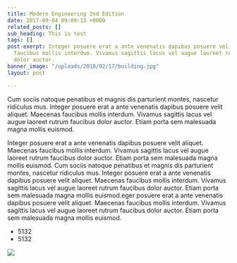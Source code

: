 ```yaml
---
title: Modern Engineering 2nd Edition
date: 2017-09-04 09:09:13 +0000
related_posts: []
sub_heading: This is test
tags: []
post-exerpt: Integer posuere erat a ante venenatis dapibus posuere velit aliquet. Maecenas
  faucibus mollis interdum. Vivamus sagittis lacus vel augue laoreet rutrum faucibus
  dolor auctor.
banner_image: "/uploads/2018/02/17/building.jpg"
layout: post

---
```

Cum sociis natoque penatibus et magnis dis parturient montes, nascetur ridiculus mus. Integer posuere erat a ante venenatis dapibus posuere velit aliquet. Maecenas faucibus mollis interdum. Vivamus sagittis lacus vel augue laoreet rutrum faucibus dolor auctor. Etiam porta sem malesuada magna mollis euismod.

Integer posuere erat a ante venenatis dapibus posuere velit aliquet. Maecenas faucibus mollis interdum. Vivamus sagittis lacus vel augue laoreet rutrum faucibus dolor auctor. Etiam porta sem malesuada magna mollis euismod. Cum sociis natoque penatibus et magnis dis parturient montes, nascetur ridiculus mus. Integer posuere erat a ante venenatis dapibus posuere velit aliquet. Maecenas faucibus mollis interdum. Vivamus sagittis lacus vel augue laoreet rutrum faucibus dolor auctor. Etiam porta sem malesuada magna mollis euismod.eger posuere erat a ante venenatis dapibus posuere velit aliquet. Maecenas faucibus mollis interdum. Vivamus sagittis lacus vel augue laoreet rutrum faucibus dolor auctor. Etiam porta sem malesuada magna mollis euismod.

* 5132
* 5132

![](https://res.cloudinary.com/cloud-conformity/image/upload/v1551278063/ccassets/images/posts/example/post-test-image01.png)

